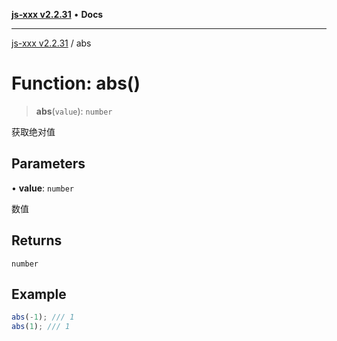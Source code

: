 [**js-xxx v2.2.31**](../README.md) • **Docs**

***

[js-xxx v2.2.31](../README.md) / abs

# Function: abs()

> **abs**(`value`): `number`

获取绝对值

## Parameters

• **value**: `number`

数值

## Returns

`number`

## Example

```ts
abs(-1); /// 1
abs(1); /// 1
```
